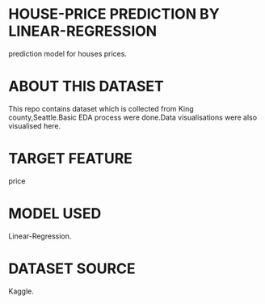 # HOUSE-PRICE PREDICTION BY LINEAR-REGRESSION
prediction model for houses prices.
# ABOUT THIS DATASET
This repo contains dataset which is collected from King county,Seattle.Basic EDA process were done.Data visualisations were also visualised here.
# TARGET FEATURE
price
# MODEL USED
Linear-Regression.
# DATASET SOURCE
Kaggle.
